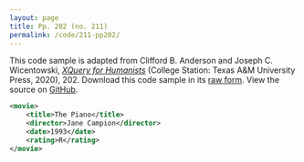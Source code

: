 ```yaml
---
layout: page
title: Pp. 202 (no. 211)
permalink: /code/211-pp202/
---
```


This code sample is adapted from Clifford B. Anderson and Joseph C. Wicentowski, 
[_XQuery for Humanists_](/) (College Station: Texas A&M University Press, 2020), 202. 
Download this code sample in its [raw form](/code/211-pp202/211-pp202.xml).
View the source on [GitHub](https://github.com/coding4humanists/xquery4humanists/blob/master/code/211-pp202/211-pp202.xml).

```xml
<movie>
    <title>The Piano</title>
    <director>Jane Campion</director>
    <date>1993</date>
    <rating>R</rating>
</movie>
```  
